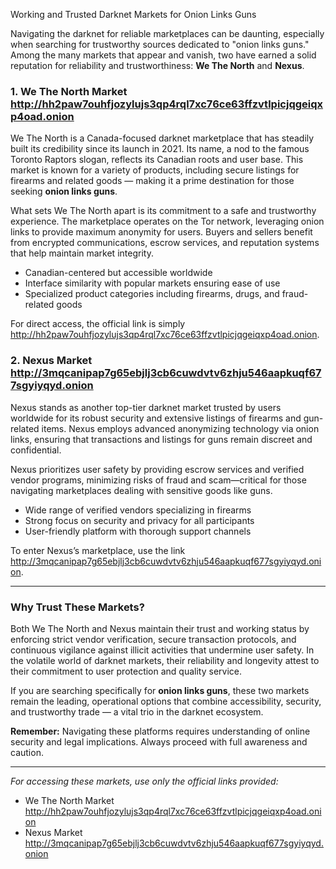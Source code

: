 Working and Trusted Darknet Markets for Onion Links Guns

Navigating the darknet for reliable marketplaces can be daunting, especially when searching for trustworthy sources dedicated to "onion links guns." Among the many markets that appear and vanish, two have earned a solid reputation for reliability and trustworthiness: **We The North** and **Nexus**.

### 1. We The North Market http://hh2paw7ouhfjozylujs3qp4rql7xc76ce63ffzvtlpicjqgeiqxp4oad.onion

We The North is a Canada-focused darknet marketplace that has steadily built its credibility since its launch in 2021. Its name, a nod to the famous Toronto Raptors slogan, reflects its Canadian roots and user base. This market is known for a variety of products, including secure listings for firearms and related goods — making it a prime destination for those seeking **onion links guns**.

What sets We The North apart is its commitment to a safe and trustworthy experience. The marketplace operates on the Tor network, leveraging onion links to provide maximum anonymity for users. Buyers and sellers benefit from encrypted communications, escrow services, and reputation systems that help maintain market integrity.

- Canadian-centered but accessible worldwide
- Interface similarity with popular markets ensuring ease of use
- Specialized product categories including firearms, drugs, and fraud-related goods

For direct access, the official link is simply http://hh2paw7ouhfjozylujs3qp4rql7xc76ce63ffzvtlpicjqgeiqxp4oad.onion.

### 2. Nexus Market http://3mqcanipap7g65ebjlj3cb6cuwdvtv6zhju546aapkuqf677sgyiyqyd.onion

Nexus stands as another top-tier darknet market trusted by users worldwide for its robust security and extensive listings of firearms and gun-related items. Nexus employs advanced anonymizing technology via onion links, ensuring that transactions and listings for guns remain discreet and confidential.

Nexus prioritizes user safety by providing escrow services and verified vendor programs, minimizing risks of fraud and scam—critical for those navigating marketplaces dealing with sensitive goods like guns.

- Wide range of verified vendors specializing in firearms
- Strong focus on security and privacy for all participants
- User-friendly platform with thorough support channels

To enter Nexus’s marketplace, use the link http://3mqcanipap7g65ebjlj3cb6cuwdvtv6zhju546aapkuqf677sgyiyqyd.onion.

---

### Why Trust These Markets?

Both We The North and Nexus maintain their trust and working status by enforcing strict vendor verification, secure transaction protocols, and continuous vigilance against illicit activities that undermine user safety. In the volatile world of darknet markets, their reliability and longevity attest to their commitment to user protection and quality service.

If you are searching specifically for **onion links guns**, these two markets remain the leading, operational options that combine accessibility, security, and trustworthy trade — a vital trio in the darknet ecosystem.

**Remember:** Navigating these platforms requires understanding of online security and legal implications. Always proceed with full awareness and caution.

---

*For accessing these markets, use only the official links provided:*  
- We The North Market http://hh2paw7ouhfjozylujs3qp4rql7xc76ce63ffzvtlpicjqgeiqxp4oad.onion  
- Nexus Market http://3mqcanipap7g65ebjlj3cb6cuwdvtv6zhju546aapkuqf677sgyiyqyd.onion